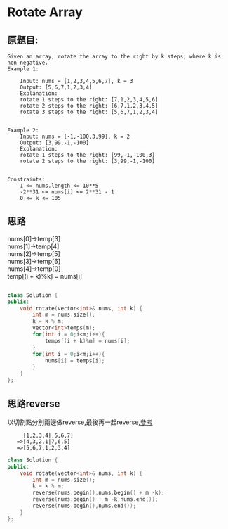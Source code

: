 # Rotate Array


## 原題目:
```
Given an array, rotate the array to the right by k steps, where k is non-negative. 
Example 1:

    Input: nums = [1,2,3,4,5,6,7], k = 3
    Output: [5,6,7,1,2,3,4]
    Explanation:
    rotate 1 steps to the right: [7,1,2,3,4,5,6]
    rotate 2 steps to the right: [6,7,1,2,3,4,5]
    rotate 3 steps to the right: [5,6,7,1,2,3,4]
    
    
Example 2:
    Input: nums = [-1,-100,3,99], k = 2
    Output: [3,99,-1,-100]
    Explanation: 
    rotate 1 steps to the right: [99,-1,-100,3]
    rotate 2 steps to the right: [3,99,-1,-100]
 

Constraints:
    1 <= nums.length <= 10**5
    -2**31 <= nums[i] <= 2**31 - 1
    0 <= k <= 105

```

## 思路 

nums[0]->temp[3]<br>
nums[1]->temp[4]<br>
nums[2]->temp[5]<br>
nums[3]->temp[6]<br>
nums[4]->temp[0]<br>
temp[(i + k)%k] = nums[i]

```c++

class Solution {
public:
    void rotate(vector<int>& nums, int k) {
        int m = nums.size();
        k = k % m;
        vector<int>temps(m);
        for(int i = 0;i<m;i++){
            temps[(i + k)%m] = nums[i];
        }
        for(int i = 0;i<m;i++){
            nums[i] = temps[i];
        }     
    }
};

```
## 思路reverse

以切割點分別兩邊做reverse,最後再一起reverse,<a href = "https://leetcode.com/problems/rotate-array/discuss/1730142/JavaC%2B%2BPython-A-very-very-well-detailed-explanation">參考</a>
```
     [1,2,3,4|,5,6,7]
   =>[4,3,2,1|7,6,5] 
   =>[5,6,7,1,2,3,4] 
```
```c++
class Solution {
public:
    void rotate(vector<int>& nums, int k) {
        int m = nums.size();      
        k = k % m;
        reverse(nums.begin(),nums.begin() + m -k);   
        reverse(nums.begin() + m -k,nums.end()); 
        reverse(nums.begin(),nums.end());     
    }
};

```